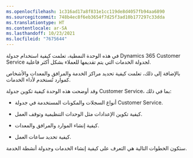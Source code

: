 ```yaml
---
ms.openlocfilehash: 1c316ad17a8f831e1cc119de8d4057fb94aa6890
ms.sourcegitcommit: 748b4ec8f6eb3654f7d25f3ad10b177297c33dda
ms.translationtype: HT
ms.contentlocale: ar-SA
ms.lasthandoff: 10/23/2021
ms.locfileid: "7675644"
---
```

في هذه الوحدة النمطية، تعلمت كيفية استخدام جدولة Dynamics 365 Customer Service لجدولة الخدمات التي يتم تقديمها للعملاء بشكل أكثر فاعلية.

بالإضافة إلى ذلك، تعلمت كيفية تحديد مراكز الخدمة والمرافق والمعدات والأشخاص كموارد تُستخدم لأداء الخدمات.

وقد أوضحت هذه الوحدة كيفية تكوين جدولة Customer Service، بما في ذلك:

- أنواع السجلات والمكونات المستخدمة في جدولة Customer Service.

- كيفية تكوين الإعدادات مثل الوحدات التنظيمية وتوقف العمل.

- كيفية إنشاء الموارد والمرافق والمعدات.

- كيفية تحديد ساعات العمل.

ستكون الخطوات التالية هي التعرف على كيفية إنشاء الخدمات وجدولة أنشطة الخدمة.
